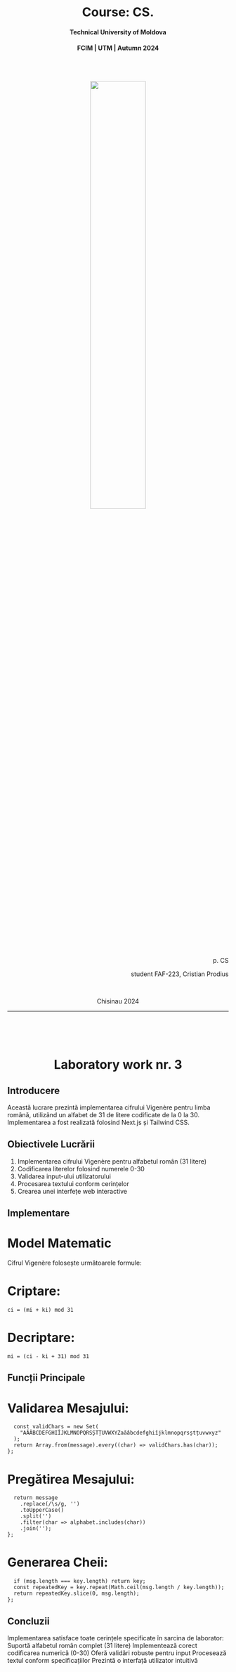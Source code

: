 <h1 align="center">Course: CS.</h1>
<h4 align="center">Technical University of Moldova  </h4>
<h4 align="center">FCIM   |   UTM   |   Autumn 2024</h4><br><br>

<p align=center>                           
  <img align=center style="height: 50%;
  width: 50%; " src="https://utm.md/wp-content/uploads/2020/12/logo-sigla.png" />
</p>
</br><p align=right>  
p. CS
</p>
<p align="right" > student FAF-223, Cristian Prodius</p>
</br><p align=center>  
Chisinau 2024
</p>
<hr></br></br></br>

<h1 align='center'> 
Laboratory work nr. 3
</h1>

## Introducere

Această lucrare prezintă implementarea cifrului Vigenère pentru limba română, utilizând un alfabet de 31 de litere codificate de la 0 la 30. Implementarea a fost realizată folosind Next.js și Tailwind CSS.

## Obiectivele Lucrării

1. Implementarea cifrului Vigenère pentru alfabetul român (31 litere)
2. Codificarea literelor folosind numerele 0-30
3. Validarea input-ului utilizatorului
4. Procesarea textului conform cerințelor
5. Crearea unei interfețe web interactive

## Implementare

# Model Matematic

Cifrul Vigenère folosește următoarele formule:

# Criptare:

```
ci = (mi + ki) mod 31
```

# Decriptare:

```
mi = (ci - ki + 31) mod 31
```

## Funcții Principale

# Validarea Mesajului:

```const isValidMessage = (message: string): boolean => {
  const validChars = new Set(
    "AĂÂBCDEFGHIÎJKLMNOPQRSȘTȚUVWXYZaăâbcdefghiîjklmnopqrsștțuvwxyz"
  );
  return Array.from(message).every((char) => validChars.has(char));
};
```

# Pregătirea Mesajului:

```const prepareMessage = (message: string): string => {
  return message
    .replace(/\s/g, '')
    .toUpperCase()
    .split('')
    .filter(char => alphabet.includes(char))
    .join('');
};

```

# Generarea Cheii:

```const generateKey = (msg: string, key: string): string => {
  if (msg.length === key.length) return key;
  const repeatedKey = key.repeat(Math.ceil(msg.length / key.length));
  return repeatedKey.slice(0, msg.length);
};
```

## Concluzii

Implementarea satisface toate cerințele specificate în sarcina de laborator:
Suportă alfabetul român complet (31 litere)
Implementează corect codificarea numerică (0-30)
Oferă validări robuste pentru input
Procesează textul conform specificațiilor
Prezintă o interfață utilizator intuitivă
